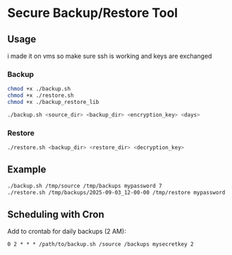 # Secure Backup/Restore Tool

## Usage
i made it on vms so make sure ssh is working and keys are exchanged
### Backup
```bash
chmod +x ./backup.sh 
chmod +x ./restore.sh
chmod +x ./backup_restore_lib
```
```bash
./backup.sh <source_dir> <backup_dir> <encryption_key> <days>
```

### Restore
```bash
./restore.sh <backup_dir> <restore_dir> <decryption_key>
```

## Example
```bash
./backup.sh /tmp/source /tmp/backups mypassword 7
./restore.sh /tmp/backups/2025-09-03_12-00-00 /tmp/restore mypassword
```

## Scheduling with Cron
Add to crontab for daily backups (2 AM):
```
0 2 * * * /path/to/backup.sh /source /backups mysecretkey 2
```

